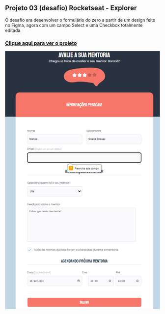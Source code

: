 ## Projeto 03 (desafio) Rocketseat - Explorer
O desafio era desenvolver o formulário do zero a partir de um design feito no Figma, agora com um campo Select e uma Checkbox totalmente editada.
### [Clique aqui para ver o projeto](https://colelladev.github.io/RocketProjeto03b-Formulario/)
![preview](./preview.png)
